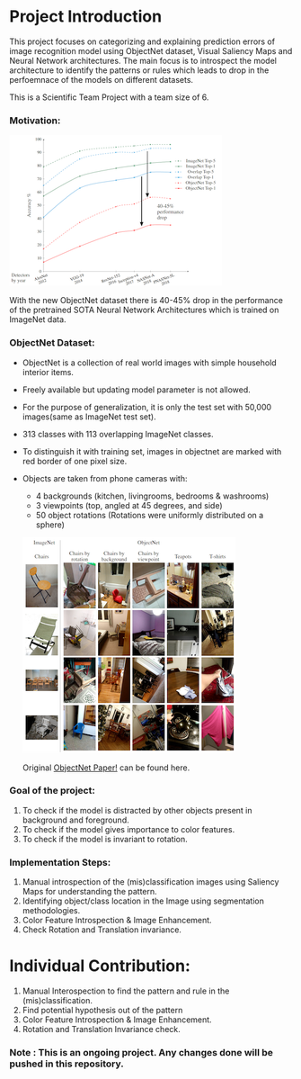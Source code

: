 # Project Introduction
This project focuses on categorizing and explaining prediction errors of image recognition model using ObjectNet dataset, Visual Saliency Maps and Neural
Network architectures. The main focus is to introspect the model architecture to identify the patterns or rules which leads to drop in the perfoemnace of the models on different datasets.

  This is a Scientific Team Project with a team size of 6.

### Motivation:

  ![ObjectNet Performance Drop Image](https://github.com/prafulladiwesh/ObjectNetIntrospection/blob/master/Images/PerformanceDrop.png)
  
  With the new ObjectNet dataset there is 40-45% drop in the performance of the pretrained SOTA Neural Network Architectures which is trained on ImageNet data. 

### ObjectNet Dataset:

  * ObjectNet is a collection of real world images with simple household interior items.
  * Freely available but updating model parameter is not allowed.
  * For the purpose of generalization, it is only the test set with 50,000 images(same as ImageNet test set).
  * 313 classes with 113 overlapping ImageNet classes.
  * To distinguish it with training set, images in objectnet are marked with red border of one pixel size.
  * Objects are taken from phone cameras with:
    * 4 backgrounds (kitchen, livingrooms, bedrooms & washrooms)
    * 3 viewpoints (top, angled at 45 degrees, and side)
    * 50 object rotations (Rotations were uniformly distributed on a sphere)
    
    ![Image Comparison](https://github.com/prafulladiwesh/ObjectNetIntrospection/blob/master/Images/ObjectNet_ImageNet.png)
    
    Original [ObjectNet Paper!](https://github.com/prafulladiwesh/ObjectNetIntrospection/blob/master/Objectnet-a-large-scale-bias-controlled-dataset-for-pushing-the-limits-of-object-recognition-models.pdf) can be found here.

### Goal of the project:

  1. To check if the model is distracted by other objects present in background and foreground.
  2. To check if the model gives importance to color features.
  3. To check if the model is invariant to rotation.

### Implementation Steps:

  1. Manual introspection of the (mis)classification images using Saliency Maps for understanding the pattern.
  2. Identifying object/class location in the Image using segmentation methodologies.
  3. Color Feature Introspection & Image Enhancement.
  4. Check Rotation and Translation invariance.

# Individual Contribution:

  1. Manual Interospection to find the pattern and rule in the (mis)classification.
  2. Find potential hypothesis out of the pattern
  3. Color Feature Introspection & Image Enhancement.
  4. Rotation and Translation Invariance check.
  
  
### Note : This is an ongoing project. Any changes done will be pushed in this repository. 
